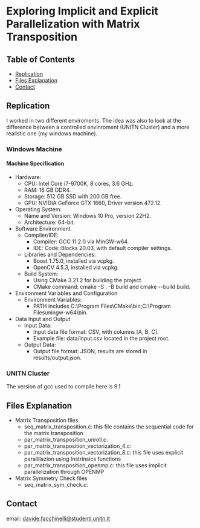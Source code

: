 # Exploring Implicit and Explicit Parallelization with Matrix Transposition

## Table of Contents

- [Replication](#replication)
- [Files Explanation](#file-explanation)
- [Contact](#contact)

## Replication
I worked in two different enviroments. The idea was also to look at the difference between a controlled envinroment (UNITN Cluster) and a more realistic one (my windows machine).

### Windows Machine
#### Machine Specification
* Hardware:
    * CPU: Intel Core i7-9700K, 8 cores, 3.6 GHz.
    * RAM: 16 GB DDR4.
    * Storage: 512 GB SSD with 200 GB free.
    * GPU: NVIDIA GeForce GTX 1660, Driver version 472.12.
* Operating System:
    * Name and Version: Windows 10 Pro, version 22H2.
    * Architecture: 64-bit.
* Software Environment
    * Compiler/IDE:
        * Compiler: GCC 11.2.0 via MinGW-w64.
        * IDE: Code::Blocks 20.03, with default compiler settings.
    * Libraries and Dependencies:
        * Boost 1.75.0, installed via vcpkg.
        * OpenCV 4.5.3, installed via vcpkg.
    * Build System:
        * Using CMake 3.21.2 for building the project.
        * CMake command: cmake -S . -B build and cmake --build build.
* Environment Variables and Configuration
    * Environment Variables:
        * PATH includes C:\Program Files\CMake\bin;C:\Program Files\mingw-w64\bin.
* Data Input and Output
    * Input Data:
        * Input data file format: CSV, with columns [A, B, C].
        * Example file: data/input.csv located in the project root.
    * Output Data:
        * Output file format: JSON, results are stored in results/output.json.

### UNITN Cluster
The version of gcc used to compile here is 9.1

## Files Explanation
* Matrix Transposition files
    * seq_matrix_transposition.c: this file contains the sequential code for the matrix transposition
    * par_matrix_transposition_unroll.c:
    * par_matrix_transposition_vectorization_4.c:
    * par_matrix_transposition_vectorization_8.c: this file uses explicit parallilazion using Instrinsics functions 
    * par_matrix_transposition_openmp.c: this file uses implicit parallelization through OPENMP
* Matrix Symmetry Check files
    * seq_matrix_sym_check.c: 

## Contact
email: davide.facchinelli@studenti.unitn.it